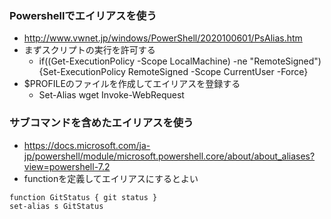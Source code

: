 
### Powershellでエイリアスを使う

- http://www.vwnet.jp/windows/PowerShell/2020100601/PsAlias.htm
- まずスクリプトの実行を許可する
  - if((Get-ExecutionPolicy -Scope LocalMachine) -ne "RemoteSigned"){Set-ExecutionPolicy RemoteSigned -Scope CurrentUser -Force}
- $PROFILEのファイルを作成してエイリアスを登録する
  - Set-Alias wget Invoke-WebRequest

### サブコマンドを含めたエイリアスを使う

- https://docs.microsoft.com/ja-jp/powershell/module/microsoft.powershell.core/about/about_aliases?view=powershell-7.2
- functionを定義してエイリアスにするとよい

```
function GitStatus { git status }
set-alias s GitStatus
```
